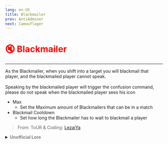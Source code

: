 ```yaml
---
lang: en-US
title: Blackmailer
prev: AntiAdminer
next: Camouflager
---
```


# <font color=red>🔇 <b>Blackmailer</b></font> <Badge text="Support" type="tip" vertical="middle"/>
---

As the Blackmailer, when you shift into a target you will blackmail that player, and the blackmailed player cannot speak.<br><br>
Speaking by the blackmailed player will trigger the confusion command, please do not speak when the blackmailed player sees his icon
* Max
  * Set the Maximum amount of Blackmailers that can be in a match
* Blackmail Cooldown
  * Set how long the Blackmailer has to wait to blackmail a player

> From: ToUR & Coding: [LezaiYa](https://github.com/LezaiYa)

<details>
<summary><b><font color=gray>Unofficial Lore</font></b></summary>

Prologue The blackmailer was a huge nerd (Like the author) and always calculated statistics of each and every thing... And as per him The impostors were mostly called out by a lurking Crewmate

Chapter 1 Vrooom
The Blackmailer was also blessed by superspeed.. but for a VERY VERY small duration of time... So he could zoom past a huge crowd or zoom through the school auditorium... He always used this ability for fun but now he would use it to wreak havoc :)

Chapter 2 Shapeshifting
Now he learnt how to shapeshift quite simple actually just take a costume and put it on, Trying it out he figured it out and started using it to scare his friends again, Joking around

Chapter 3 Trauma
One day the Blackmailer heard about a rumor of the crewmate who saw his own shapeshifter, He was terrified for DAYS not uttering words- Wait IDEA

Chapter 4 Beautiful Idea
The Blackmailer got a beautiful idea and went on to execute it with perfection he would go shapeshift and traumatize the person he shapeshifted into and then he would Kill...

With no consequences!!

Every round he did this and every round he was saved... And in the end? He won!!

Happy ending :)

> Submitted by: champofchamps78
</details>
